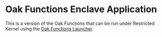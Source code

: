 # Oak Functions Enclave Application

This is a version of the Oak Functions that can be run under Restricted Kernel
using the [Oak Functions Launcher](../oak_functions_launcher/README.md).
